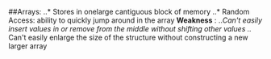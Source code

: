 ##Arrays: 
..* Stores in onelarge cantiguous block of memory 
..* Random Access: ability to quickly jump around in the array 
**Weakness** : ..*Can't easily insert values in or remove from the middle without shifting other values
             ..* Can't easily enlarge the size of the structure without constructing a new larger array
